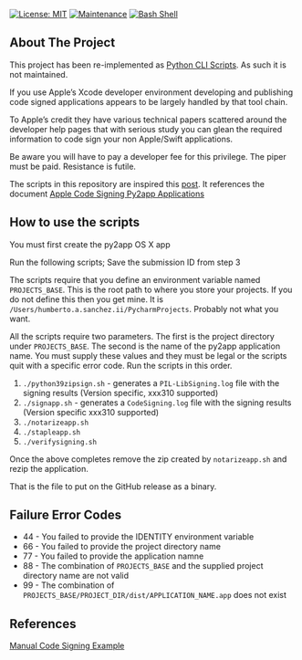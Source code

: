 [![License: MIT](https://img.shields.io/badge/License-MIT-yellow.svg)](https://opensource.org/licenses/MIT)
[![Maintenance](https://img.shields.io/badge/Maintained%3F-no-red.svg)](https://GitHub.com/Naereen/StrapDown.js/graphs/commit-activity)
[![Bash Shell](https://badges.frapsoft.com/bash/v1/bash.png?v=103)](https://github.com/ellerbrock/open-source-badges/)

## About The Project

This project has been re-implemented as [Python CLI Scripts](https://github.com/hasii2011/py2appsigner).  As such it is not maintained.

If you use Apple’s Xcode developer environment developing and publishing code signed applications appears to be largely handled by that tool chain.  

To Apple’s credit they have various technical papers scattered around the developer help pages that with serious study you can glean the required information to code sign your non Apple/Swift applications.  

Be aware you will have to pay a developer fee for this privilege.  The piper must be paid.  Resistance is futile.

The scripts in this repository are inspired this [post](https://hsanchezii.wordpress.com/2021/10/06/code-signing-python-py2app-applications/).  It references the document [Apple Code Signing Py2app Applications](https://www.scribd.com/document/530430186/Code-Signing-Py2App-Applications)

## How to use the scripts

You must first create the py2app OS X app

Run the following scripts;  Save the submission ID 
from step 3

The scripts require that you define an environment variable named `PROJECTS_BASE`.  This is the root path to where you store your projects.  If you do not define this then you get mine.  It is `/Users/humberto.a.sanchez.ii/PycharmProjects`.   Probably not what you want.

All the scripts require two parameters.  The first is the project directory under `PROJECTS_BASE`.  The second is the name of the py2app application name.  You must supply these values and they must be legal or the scripts quit with a specific error code.  Run the scripts in this order.

1. `./python39zipsign.sh` - generates a `PIL-LibSigning.log` file with the signing results (Version specific, xxx310 supported)
2. `./signapp.sh` - generates a `CodeSigning.log` file with the signing results (Version specific xxx310 supported)
3. `./notarizeapp.sh`
4. `./stapleapp.sh `
5. `./verifysigning.sh`


Once the above completes remove the zip created by `notarizeapp.sh` and rezip the application.

That is the file to put on the GitHub release as a binary.



## Failure Error Codes

*   44 - You failed to provide the IDENTITY environment variable
*   66 - You failed to provide the project directory name
*   77 - You failed to provide the application namne
*   88 - The combination of `PROJECTS_BASE` and the supplied project directory name are not valid
*   99 - The combination of `PROJECTS_BASE/PROJECT_DIR/dist/APPLICATION_NAME.app` does not exist

## References
[Manual Code Signing Example](https://developer.apple.com/forums/thread/130855)
